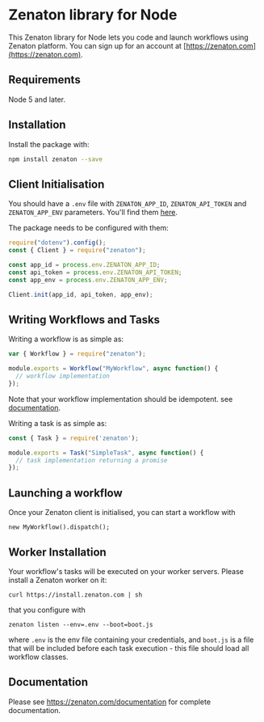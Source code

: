 # Zenaton library for Node

This Zenaton library for Node lets you code and launch workflows using Zenaton platform. You can sign up for an account at [https://zenaton.com](https://zenaton.com).

## Requirements

Node 5 and later.

## Installation

Install the package with:

```bash
npm install zenaton --save
```

## Client Initialisation

You should have a `.env` file with `ZENATON_APP_ID`, `ZENATON_API_TOKEN` and `ZENATON_APP_ENV` parameters. You'll find them [here](https://zenaton.com/app/api).

The package needs to be configured with them:

```javascript
require("dotenv").config();
const { Client } = require("zenaton");

const app_id = process.env.ZENATON_APP_ID;
const api_token = process.env.ZENATON_API_TOKEN;
const app_env = process.env.ZENATON_APP_ENV;

Client.init(app_id, api_token, app_env);
```

## Writing Workflows and Tasks

Writing a workflow is as simple as:

```javascript
var { Workflow } = require("zenaton");

module.exports = Workflow("MyWorkflow", async function() {
  // workflow implementation
});
```

Note that your workflow implementation should be idempotent.
see [documentation](https://zenaton.com/app/documentation#workflow-basics-implementation).

Writing a task is as simple as:

```javascript
const { Task } = require('zenaton');

module.exports = Task("SimpleTask", async function() {
  // task implementation returning a promise
});
```

## Launching a workflow

Once your Zenaton client is initialised, you can start a workflow with

```
new MyWorkflow().dispatch();
```

## Worker Installation

Your workflow's tasks will be executed on your worker servers. Please install a Zenaton worker on it:

```
curl https://install.zenaton.com | sh
```

that you configure with

```
zenaton listen --env=.env --boot=boot.js
```

where `.env` is the env file containing your credentials, and `boot.js` is a file that will be included before each task execution - this file should load all workflow classes.

## Documentation

Please see https://zenaton.com/documentation for complete documentation.
